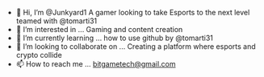 - 👋 Hi, I’m @Junkyard1 A gamer looking to take Esports to the next level teamed with @tomarti31
- 👀 I’m interested in ... Gaming and content creation 
- 🌱 I’m currently learning ... how to use github by @tomarti31
- 💞️ I’m looking to collaborate on ... Creating a platform where esports and crypto collide
- 📫 How to reach me ... bitgametech@gmail.com
